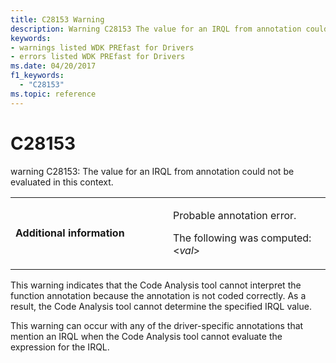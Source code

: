 ```yaml
---
title: C28153 Warning
description: Warning C28153 The value for an IRQL from annotation could not be evaluated in this context.
keywords:
- warnings listed WDK PREfast for Drivers
- errors listed WDK PREfast for Drivers
ms.date: 04/20/2017
f1_keywords: 
  - "C28153"
ms.topic: reference
---
```


# C28153


warning C28153: The value for an IRQL from annotation could not be evaluated in this context.

<table>
<colgroup>
<col width="50%" />
<col width="50%" />
</colgroup>
<tbody>
<tr class="odd">
<td align="left"><p><strong>Additional information</strong></p></td>
<td align="left"><p>Probable annotation error.</p>
<p>The following was computed: &lt;<em>val</em>&gt;</p></td>
</tr>
</tbody>
</table>

 

This warning indicates that the Code Analysis tool cannot interpret the function annotation because the annotation is not coded correctly. As a result, the Code Analysis tool cannot determine the specified IRQL value.

This warning can occur with any of the driver-specific annotations that mention an IRQL when the Code Analysis tool cannot evaluate the expression for the IRQL.

